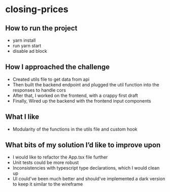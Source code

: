 # closing-prices

How to run the project
-
- yarn install
- run yarn start
- disable ad block
 
How I approached the challenge
-
- Created utils file to get data from api
- Then built the backend endpoint and plugged the util function into the responses to handle cors
- After that, I worked on the frontend, with a crappy first draft
- Finally, Wired up the backend with the frontend input components

What I like
-
- Modularity of the functions in the utils file and custom hook

What bits of my solution I’d like to improve upon
-
- I would like to refactor the App.tsx file further
- Unit tests could be more robust
- Inconsistencies with typescript type declarations, which I would clean up
- UI could've been much better and should've implemented a dark version to keep it similar to the wireframe

